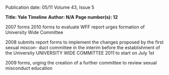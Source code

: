 Publication date: 05/11
Volume 43, Issue 5

**Title: Yale Timeline**
**Author: N/A**
**Page number(s): 12**

2007
forms
2010
forms to evaluate WFF report
urges formation of University
Wide Committee

2008
submits report
forms to implement the changes
proposed by the first sexual miscon-
duct committee in the interim before
the establishment of the University
UNIVERSITY
WIDE
COMMITTEE
2011
to start on July 1st

2009
forms, urging the creation of a further
committee to review sexual misconduct
education